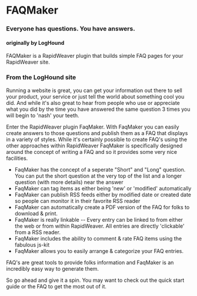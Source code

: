 # FAQMaker
### Everyone has questions. You have answers.
#### originally by LogHound

FAQMaker is a RapidWeaver plugin that builds simple FAQ pages for your RapidWeaver site.

### From the LogHound site

Running a website is great, you can get your information out there to sell your product, your service or just tell the world about something cool you did.  And while it's also great to hear from people who use or appreciate what you did by the time you have answered the same question 3 times you will begin to 'nash' your teeth.

Enter the RapidWeaver plugin FaqMaker.  With FaqMaker you can easily create answers to those questions and publish them as a FAQ that displays in a variety of styles.   While it's certainly possible to create FAQ's using the other approaches within RapidWeaver FaqMaker is specifically designed around the concept of writing a FAQ and so it provides some very nice facilities.

 - FaqMaker has the concept of a seperate "Short" and "Long" question.  You can put the short question at the very top of the list and a longer question (with more details) near the answer
 - FaqMaker can tag items as either being 'new' or 'modified' automatically
 - FaqMaker can publish RSS feeds either by modified date or created date so people can monitor it in their favorite RSS reader
 - FaqMaker can automatically create a PDF version of the FAQ for folks to download & print.
 - FaqMaker is really linkable -- Every entry can be linked to from either the web or from within RapidWeaver. All entries are directly 'clickable' from a RSS reader.
 - FaqMaker includes the ability to comment & rate FAQ items using the fabulous js-kit
 - FaqMaker allows you to easily arrange & categorize your FAQ entries.

FAQ's are great tools to provide folks information and FaqMaker is an incredibly easy way to generate them.

So go ahead and give it a spin.  You may want to check out the quick start guide or the FAQ to get the most out of it. 
